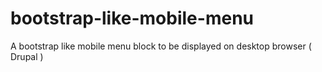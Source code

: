 # bootstrap-like-mobile-menu
A bootstrap like mobile menu block to be displayed on desktop browser ( Drupal )
